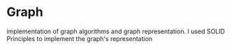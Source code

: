# Graph
implementation of graph algorithms and  graph representation.
I used SOLID Principles to implement the graph's representation
